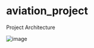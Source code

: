 # aviation_project

Project Architecture

![image](https://github.com/user-attachments/assets/4a968b52-584b-4d6c-b740-d93058dd17b7)
